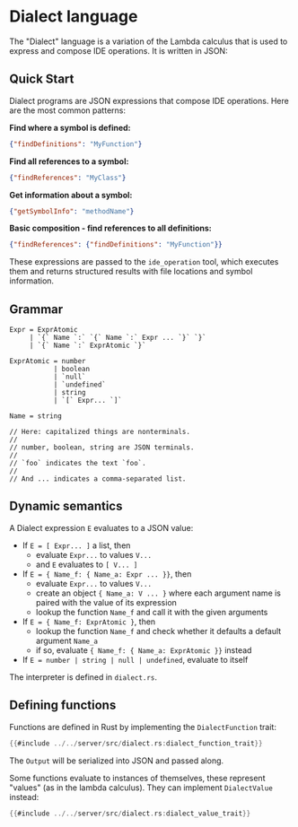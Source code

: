 # Dialect language

The "Dialect" language is a variation of the Lambda calculus that is used to express and compose IDE operations. It is written in JSON:
## Quick Start

Dialect programs are JSON expressions that compose IDE operations. Here are the most common patterns:

**Find where a symbol is defined:**
```json
{"findDefinitions": "MyFunction"}
```

**Find all references to a symbol:**
```json
{"findReferences": "MyClass"}
```

**Get information about a symbol:**
```json
{"getSymbolInfo": "methodName"}
```

**Basic composition - find references to all definitions:**
```json
{"findReferences": {"findDefinitions": "MyFunction"}}
```

These expressions are passed to the `ide_operation` tool, which executes them and returns structured results with file locations and symbol information.

## Grammar

```
Expr = ExprAtomic
     | `{` Name `:` `{` Name `:` Expr ... `}` `}`
     | `{` Name `:` ExprAtomic `}`

ExprAtomic = number
           | boolean
           | `null`
           | `undefined`
           | string
           | `[` Expr... `]`

Name = string

// Here: capitalized things are nonterminals.
//
// number, boolean, string are JSON terminals.
//
// `foo` indicates the text `foo`.
//
// And ... indicates a comma-separated list.
```

## Dynamic semantics

A Dialect expression `E` evaluates to a JSON value:

* If `E = [ Expr... ]` a list, then
    * evaluate `Expr...` to values `V...`
    * and `E` evaluates to `[ V... ]`
* If `E = { Name_f: { Name_a: Expr ... }}`, then
    * evaluate `Expr...` to values `V...`
    * create an object `{ Name_a: V ... }` where each argument name is paired with the value of its expression
    * lookup the function `Name_f` and call it with the given arguments
* If `E = { Name_f: ExprAtomic }`, then
    * lookup the function `Name_f` and check whether it defaults a default argument `Name_a`
    * if so, evaluate `{ Name_f: { Name_a: ExprAtomic }}` instead
* If `E = number | string | null | undefined`, evaluate to itself

The interpreter is defined in `dialect.rs`.

## Defining functions

Functions are defined in Rust by implementing the `DialectFunction` trait:

```rust
{{#include ../../server/src/dialect.rs:dialect_function_trait}}
```

The `Output` will be serialized into JSON and passed along.

Some functions evaluate to instances of themselves, these represent "values"
(as in the lambda calculus). They can implement `DialectValue` instead:

```rust
{{#include ../../server/src/dialect.rs:dialect_value_trait}}
```

